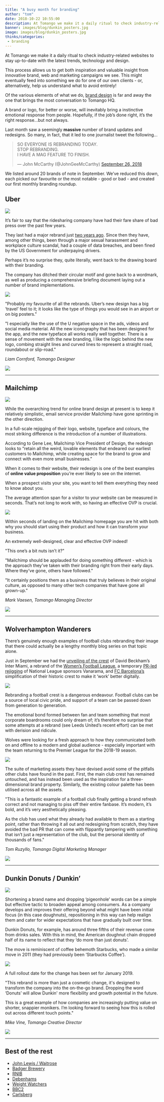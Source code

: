 ```yaml
---
title: "A busy month for branding"
author: "tom"
date: 2018-10-22 10:55:00
description: At Tomango we make it a daily ritual to check industry-related websites to stay up-to-date with the latest trends, technology and design.
banner: images/blog/dunkin_posters.jpg
image: images/blog/dunkin_posters.jpg
thinks/categories: 
 - branding
---
```


At Tomango we make it a daily ritual to check industry-related websites to stay up-to-date with the latest trends, technology and design.

This process allows us to get both inspiration and valuable insight from innovative brand, web and marketing campaigns we see. This might eventually feed into something we do for one of our own clients - or, alternatively, help us
understand what to avoid entirely!

Of the various elements of what we do, [brand design](/creates/brand) is far and away the one that brings the most conversation to Tomango HQ.

A brand or logo, for better or worse, will inevitably bring a instinctive emotional response from people. Hopefully, if the job’s done right, it’s the right response...but not always.

Last month saw a seemingly **massive** number of brand updates and redesigns. So many, in fact, that it led to one journalist tweet the following...

<blockquote class="twitter-tweet" data-lang="en"><p lang="en" dir="ltr">SO EVERYONE IS REBRANDING TODAY.<br>STOP REBRANDING.<br>I HAVE A MAG FEATURE TO FINISH.</p>&mdash; John McCarthy (@JohnGeeMcCarthy) <a href="https://twitter.com/JohnGeeMcCarthy/status/1044950489077620736?ref_src=twsrc%5Etfw">September 26, 2018</a></blockquote>
<script async src="https://platform.twitter.com/widgets.js" charset="utf-8"></script>

We listed around 20 brands of note in September. We’ve reduced this down, each picked our favourite or the most notable - good or bad - and created our first monthly branding roundup.

## Uber

![](images/blog/uber_2018_logo_before_after.png)

It’s fair to say that the ridesharing company have had their fare share of bad press over the past few years. 

They last had a major rebrand just [two years ago](https://www.wired.com/2016/02/the-inside-story-behind-ubers-colorful-redesign/). Since then they have, among other things, been through a major sexual harassment and workplace
culture scandal, had a couple of data breaches, and been fined by the US Government for
underpaying drivers.

Perhaps it’s no surprise they, quite literally, went back to the drawing board with their branding.

The company has ditched their circular motif and gone back to a wordmark, as well as producing a comprehensive briefing document laying out a number of brand implementations.

![](images/blog/uber_2018_u_applications_01.jpg)

"Probably my favourite of all the rebrands. Uber’s new design has a big ‘travel’ feel to it; it looks like the type of things you would see in an airport or on big posters."

"I especially like the use of the U negative space in the ads, videos and social media material. All the new iconography that has been designed for the app, and the new typeface all works really well together. 
There is a sense of movement with the new branding, I like the logic behind the new logo, combing straight lines and curved lines to represent a straight road, roundabout or slip-road."

_Liam Cornford, Tomango Designer_

![](images/blog/uber_2018_u_concept.jpg)

---

## Mailchimp

![](images/blog/mailchimp_2018_logo_before_after_a.png)

While the overarching trend for online brand design at present is to keep it relatively simplistic, email service provider Mailchimp have gone sprinting in the other direction.

In a full-scale rejigging of their logo, website, typeface and colours, the most striking difference is the introduction of a number of illustrations.

According to Gene Lee, Mailchimp Vice President of Design, the redesign looks to “retain all the weird, lovable elements that endeared our earliest customers to Mailchimp, while creating space for the brand to grow and connect with
even more small businesses.”

When it comes to their website, their redesign is one of the best examples of **online value proposition** you’re ever likely to see on the internet.

When a prospect visits your site, you want to tell them everything they need to know about you.

The average attention span for a visitor to your website can be measured in seconds. That’s not long to work with, so having an effective OVP is crucial.

![](images/blog/mailchimp-homepage.png)

Within seconds of landing on the Mailchimp homepage you are hit with both why you should start using their product and how it can transform your business. 

An extremely well-designed, clear and effective OVP indeed!

"This one’s a bit nuts isn’t it?"

"Mailchimp should be applauded for doing something different - which is the approach they’ve taken with their branding right from their early days. Where they’ve gone, others have followed."

"It certainly positions them as a business that truly believes in their original culture, as opposed to many other tech companies that have gone all grown-up."

_Mark Vaesen, Tomango Managing Director_

![](images/blog/mailchimp_2018_poster.jpg)

---

## Wolverhampton Wanderers

There’s genuinely enough examples of football clubs rebranding their image that there could actually be a lengthy monthly blog series on that topic alone.

Just in September we had the [unveiling of the crest](https://www.independent.co.uk/sport/us-sport/major-league-soccer/david-beckham-announces-name-crest-inter-miami-mls-expansion-franchise-video-a8523706.html) of David Beckham’s Inter Miami, a rebrand of the [Women’s Football League](https://www.designweek.co.uk/issues/10-16-september-2018/womens-football-rebrand-looks-to-get-more-girls-playing-the-beautiful-game/), a temporary [PR-led rejigging](https://www.thedrum.com/news/2018/09/18/why-vanarama-sacrificed-national-league-sponsorship-combat-prostate-cancer) of National League sponsors Vanarama, and [FC Barcelona’s](https://www.designweek.co.uk/issues/24-30-september-2018/250541-2/) simplification of their historic crest to make it ‘work’ better digitally.

![](images/blog/wolverhampton_wanderers_3d_wolf_01.jpg)

Rebranding a football crest is a dangerous endeavour. Football clubs can be a source of local civic pride, and support of a team can be passed down from generation to generation. 

The emotional bond formed between fan and team something that most corporate boardrooms could only dream of; it’s therefore no surprise that some attempts at a rebrand (see Leeds United’s recent effort) can be met with derision and
ridicule.

Wolves were looking for a fresh approach to how they communicated both on and offline to a modern and global audience - especially important with the team returning to the Premier League for the 2018-19 season.

![](images/blog/wolverhampton_wanderers_brochures.jpg)

The suite of marketing assets they have devised avoid some of the pitfalls other clubs have found in the past. First, the main club crest has remained untouched, and has instead been used as the inspiration for a three-dimensional
brand property. Similarly, the existing colour palette has been utilised across all the assets.

"This is a fantastic example of a football club finally getting a brand refresh correct and not managing to piss off their entire fanbase. It’s modern, it’s bold, and it’s very aesthetically pleasing.

As the club has used what they already had available to them as a starting point, rather than throwing it all out and redesigning from scratch, they have avoided the bad PR that can come with flippantly tampering with something
that isn’t just a representation of the club, but the personal identity of thousands of fans."

_Tom Ruzyllo, Tomango Digital Marketing Manager_

![](images/blog/wolverhampton_wanderers_stadium.jpg)

---

## Dunkin Donuts / Dunkin’

![](images/blog/dunkin_logo_before_after.png)

Shortening a brand name and dropping ‘pigeonhole’ words can be a simple but effective tactic to broaden appeal among consumers. As a company develops and improves their offering beyond what might have been initial focus (in this
case doughnuts), repositioning in this way can help realign them and cater for wider expectations that have gradually built over time.

Dunkin Donuts, for example, has around three fifths of their revenue come from drinks sales. With this in mind, the American doughnut chain dropped half of its name to reflect that they ‘do more than just donuts’.

The move is reminiscent of coffee behemoth Starbucks, who made a similar move in 2011 (they had previously been ‘Starbucks Coffee’).

![](images/blog/dunkin_cups.jpg)

A full rollout date for the change has been set for January 2019.

"This rebrand is more than just a cosmetic change, it's designed to transform the company into the on-the-go brand. Dropping the word ‘Donuts’ will allow Dunkin' more flexibility and growth potential in the future.

This is a great example of how companies are increasingly putting value on shorter, snappier monikers. I’m looking forward to seeing how this is rolled out across different touch points."

_Mike Vine, Tomango Creative Director_

![](images/blog/dunkin_posters.jpg)

---

## Best of the rest

* [John Lewis / Waitrose](https://www.dezeen.com/2018/09/06/pentagrams-john-lewis-waitrose-rebrand-heartfelt-tribute-employees-design/)
* [Badger Brewery](https://www.designweek.co.uk/issues/20-26-august-2018/badger-redesign-shifts-focus-to-brewerys-rural-dorset-heritage/)
* [RNIB](https://www.designweek.co.uk/issues/10-16-september-2018/thepartnerhsip-create-new-visual-identity-for-rnib-sight-loss-charity/)
* [Debenhams](https://www.designweek.co.uk/issues/3-september-9-september-2018/debenhams-reveals-new-branding-and-advertising-campaign/)
* [Weight Watchers](https://www.vox.com/the-goods/2018/9/24/17897114/weight-watchers-ww-wellness-rebranding)
* [BBC2](https://www.thedrum.com/news/2018/09/26/bbc-2-issues-re-invigorating-rebrand-vivid-and-colourful-reflect-content-diversity)
* [Carlsberg](https://www.designweek.co.uk/issues/17-23-september-2018/how-carlsberg-has-grown-up-and-ditched-its-laddish-persona-new-brand/)
